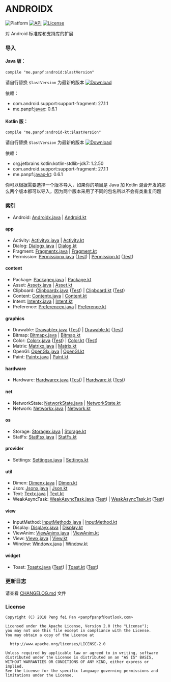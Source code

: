 # ANDROIDX

![Platform][platform_image]
[![API][min_api_image]][min_api_link]
[![License][license_image]][license_link]

对 Android 标准库和支持库的扩展

### 导入

#### Java 版：
```grovvy
compile "me.panpf:android:$lastVersion"
```

请自行替换 `$lastVersion` 为最新的版本 [![Download][VersionBadgeIcon]][VersionBadgeLink]

依赖：
* com.android.support:support-fragment: 27.1.1
* me.panpf:[javax][javax]: 0.6.1

#### Kotlin 版：

```grovvy
compile "me.panpf:android-kt:$lastVersion"
```

请自行替换 `$lastVersion` 为最新的版本 [![Download][KTVersionBadgeIcon]][KTVersionBadgeLink]

依赖：
* org.jetbrains.kotlin:kotlin-stdlib-jdk7: 1.2.50
* com.android.support:support-fragment: 27.1.1
* me.panpf:[javax-kt][javax]: 0.6.1

你可以根据需要选择一个版本导入，如果你的项目是 Java 加 Kotlin 混合开发的那么两个版本都可以导入，因为两个版本采用了不同的包名所以不会有类重复问题

### 索引

* Android: [Androidx.java] | [Android.kt]

#### app
* Activity: [Activityx.java] | [Activity.kt]
* Dialog: [Dialogx.java] | [Dialog.kt]
* Fragment: [Fragmentx.java] | [Fragment.kt]
* Permission: [Permissionx.java] ([Test][PermissionTest.java]) | [Permission.kt] ([Test][PermissionTest.kt])

#### content
* Package: [Packagex.java] | [Package.kt]
* Asset: [Assetx.java] | [Asset.kt]
* Clipboard: [Clipboardx.java] ([Test][ClipboardTest.java]) | [Clipboard.kt] ([Test][ClipboardTest.kt])
* Content: [Contentx.java] | [Content.kt]
* Intent: [Intentx.java] | [Intent.kt]
* Preference: [Preferencex.java] | [Preference.kt]

#### graphics
* Drawable: [Drawablex.java] ([Test][DrawableTest.java])  | [Drawable.kt] ([Test][DrawableTest.kt])
* Bitmap: [Bitmapx.java] | [Bitmap.kt]
* Color: [Colorx.java] ([Test][ColorTest.java]) | [Color.kt] ([Test][ColorTest.kt])
* Matrix: [Matrixx.java] | [Matrix.kt]
* OpenGl: [OpenGlx.java] | [OpenGl.kt]
* Paint: [Paintx.java] | [Paint.kt]

#### hardware
* Hardware: [Hardwarex.java] ([Test][HardwareTest.java]) | [Hardware.kt] ([Test][HardwareTest.kt])

#### net
* NetworkState: [NetworkState.java] | [NetworkState.kt]
* Network: [Networkx.java] | [Network.kt]

#### os
* Storage: [Storagex.java] | [Storage.kt]
* StatFs: [StatFsx.java] | [StatFs.kt]

#### provider
* Settings: [Settingsx.java] | [Settings.kt]

#### util
* Dimen: [Dimenx.java] | [Dimen.kt]
* Json: [Jsonx.java] | [Json.kt]
* Text: [Textx.java] | [Text.kt]
* WeakAsyncTask: [WeakAsyncTask.java] ([Test][WeakAsyncTaskTest.java]) | [WeakAsyncTask.kt] ([Test][WeakAsyncTaskTest.kt])

#### view
* InputMethod: [InputMethodx.java] | [InputMethod.kt]
* Display: [Displayx.java] | [Display.kt]
* ViewAnim: [ViewAnimx.java] | [ViewAnim.kt]
* View: [Viewx.java] | [View.kt]
* Window: [Windowx.java] | [Window.kt]

#### widget
* Toast: [Toastx.java] ([Test][ToastTest.java]) | [Toast.kt] ([Test][ToastTest.java])

### 更新日志

请查看 [CHANGELOG.md] 文件


### License
    Copyright (C) 2018 Peng fei Pan <panpfpanpf@outlook.com>

    Licensed under the Apache License, Version 2.0 (the "License");
    you may not use this file except in compliance with the License.
    You may obtain a copy of the License at

      http://www.apache.org/licenses/LICENSE-2.0

    Unless required by applicable law or agreed to in writing, software
    distributed under the License is distributed on an "AS IS" BASIS,
    WITHOUT WARRANTIES OR CONDITIONS OF ANY KIND, either express or implied.
    See the License for the specific language governing permissions and
    limitations under the License.

[platform_image]: https://img.shields.io/badge/Platform-Android-brightgreen.svg
[min_api_image]: https://img.shields.io/badge/API-14%2B-orange.svg
[min_api_link]: https://android-arsenal.com/api?level=14
[license_image]: https://img.shields.io/badge/License-Apache%202-blue.svg
[license_link]: https://www.apache.org/licenses/LICENSE-2.0
[VersionBadgeIcon]: https://api.bintray.com/packages/panpf/maven/androidx/images/download.svg
[VersionBadgeLink]:https://bintray.com/panpf/maven/androidx/_latestVersion
[KTVersionBadgeIcon]: https://api.bintray.com/packages/panpf/maven/androidx-kt/images/download.svg
[KTVersionBadgeLink]:https://bintray.com/panpf/maven/androidx-kt/_latestVersion
[CHANGELOG.md]: CHANGELOG.md
[javax]: https://github.com/panpf/javax

[Androidx.java]: https://github.com/panpf/androidx/blob/master/androidx/src/main/java/me/panpf/androidx/Androidx.java
[AndroidTest.java]: https://github.com/panpf/androidx/blob/master/androidx/src/androidTest/java/me/panpf/androidx/test/AndroidTest.java
[Android.kt]: https://github.com/panpf/androidx/blob/master/androidx-kt/src/main/java/me/panpf/androidxkt/Android.kt
[AndroidTest.kt]: https://github.com/panpf/androidx/blob/master/androidx-kt/src/androidTest/java/me/panpf/androidxkt/test/AndroidTest.kt

[Activityx.java]: https://github.com/panpf/androidx/blob/master/androidx/src/main/java/me/panpf/androidx/app/Activityx.java
[ActivityTest.java]: https://github.com/panpf/androidx/blob/master/androidx/src/androidTest/java/me/panpf/androidx/test/app/ActivityTest.java
[Activity.kt]: https://github.com/panpf/androidx/blob/master/androidx-kt/src/main/java/me/panpf/androidxkt/app/Activity.kt
[ActivityTest.kt]: https://github.com/panpf/androidx/blob/master/androidx-kt/src/androidTest/java/me/panpf/androidxkt/test/app/ActivityTest.kt

[Dialogx.java]: https://github.com/panpf/androidx/blob/master/androidx/src/main/java/me/panpf/androidx/app/Dialogx.java
[DialogTest.java]: https://github.com/panpf/androidx/blob/master/androidx/src/androidTest/java/me/panpf/androidx/test/app/DialogTest.java
[Dialog.kt]: https://github.com/panpf/androidx/blob/master/androidx-kt/src/main/java/me/panpf/androidxkt/app/Dialog.kt
[DialogTest.kt]: https://github.com/panpf/androidx/blob/master/androidx-kt/src/androidTest/java/me/panpf/androidxkt/test/app/DialogTest.kt

[Fragmentx.java]: https://github.com/panpf/androidx/blob/master/androidx/src/main/java/me/panpf/androidx/app/Fragmentx.java
[FragmentTest.java]: https://github.com/panpf/androidx/blob/master/androidx/src/androidTest/java/me/panpf/androidx/test/app/FragmentTest.java
[Fragment.kt]: https://github.com/panpf/androidx/blob/master/androidx-kt/src/main/java/me/panpf/androidxkt/app/Fragment.kt
[FragmentTest.kt]: https://github.com/panpf/androidx/blob/master/androidx-kt/src/androidTest/java/me/panpf/androidxkt/test/app/FragmentTest.kt

[Permissionx.java]: https://github.com/panpf/androidx/blob/master/androidx/src/main/java/me/panpf/androidx/app/Permissionx.java
[PermissionTest.java]: https://github.com/panpf/androidx/blob/master/androidx/src/androidTest/java/me/panpf/androidx/test/app/PermissionTest.java
[Permission.kt]: https://github.com/panpf/androidx/blob/master/androidx-kt/src/main/java/me/panpf/androidxkt/app/Permission.kt
[PermissionTest.kt]: https://github.com/panpf/androidx/blob/master/androidx-kt/src/androidTest/java/me/panpf/androidxkt/test/app/PermissionTest.kt

[Packagex.java]: https://github.com/panpf/androidx/blob/master/androidx/src/main/java/me/panpf/androidx/content/pm/Packagex.java
[PackageTest.java]: https://github.com/panpf/androidx/blob/master/androidx/src/androidTest/java/me/panpf/androidx/test/content/pm/PackageTest.java
[Package.kt]: https://github.com/panpf/androidx/blob/master/androidx-kt/src/main/java/me/panpf/androidxkt/content/pm/Package.kt
[PackageTest.kt]: https://github.com/panpf/androidx/blob/master/androidx-kt/src/androidTest/java/me/panpf/androidxkt/test/content/pm/PackageTest.kt

[Assetx.java]: https://github.com/panpf/androidx/blob/master/androidx/src/main/java/me/panpf/androidx/content/res/Assetx.java
[AssetTest.java]: https://github.com/panpf/androidx/blob/master/androidx/src/androidTest/java/me/panpf/androidx/test/content/res/AssetTest.java
[Asset.kt]: https://github.com/panpf/androidx/blob/master/androidx-kt/src/main/java/me/panpf/androidxkt/content/res/Asset.kt
[AssetTest.kt]: https://github.com/panpf/androidx/blob/master/androidx-kt/src/androidTest/java/me/panpf/androidxkt/test/content/res/AssetTest.kt

[Contentx.java]: https://github.com/panpf/androidx/blob/master/androidx/src/main/java/me/panpf/androidx/content/Contentx.java
[ContentTest.java]: https://github.com/panpf/androidx/blob/master/androidx/src/androidTest/java/me/panpf/androidx/test/content/ContentTest.java
[Content.kt]: https://github.com/panpf/androidx/blob/master/androidx-kt/src/main/java/me/panpf/androidxkt/content/Content.kt
[ContentTest.kt]: https://github.com/panpf/androidx/blob/master/androidx-kt/src/androidTest/java/me/panpf/androidxkt/test/content/ContentTest.kt

[Clipboardx.java]: https://github.com/panpf/androidx/blob/master/androidx/src/main/java/me/panpf/androidx/content/Clipboardx.java
[ClipboardTest.java]: https://github.com/panpf/androidx/blob/master/androidx/src/androidTest/java/me/panpf/androidx/test/content/ClipboardTest.java
[Clipboard.kt]: https://github.com/panpf/androidx/blob/master/androidx-kt/src/main/java/me/panpf/androidxkt/content/Clipboard.kt
[ClipboardTest.kt]: https://github.com/panpf/androidx/blob/master/androidx-kt/src/androidTest/java/me/panpf/androidxkt/test/content/ClipboardTest.kt

[Intentx.java]: https://github.com/panpf/androidx/blob/master/androidx/src/main/java/me/panpf/androidx/content/Intentx.java
[IntentTest.java]: https://github.com/panpf/androidx/blob/master/androidx/src/androidTest/java/me/panpf/androidx/test/content/IntentTest.java
[Intent.kt]: https://github.com/panpf/androidx/blob/master/androidx-kt/src/main/java/me/panpf/androidxkt/content/Intent.kt
[IntentTest.kt]: https://github.com/panpf/androidx/blob/master/androidx-kt/src/androidTest/java/me/panpf/androidxkt/test/content/IntentTest.kt

[Preferencex.java]: https://github.com/panpf/androidx/blob/master/androidx/src/main/java/me/panpf/androidx/content/Preferencex.java
[PreferenceTest.java]: https://github.com/panpf/androidx/blob/master/androidx/src/androidTest/java/me/panpf/androidx/test/content/PreferenceTest.java
[Preference.kt]: https://github.com/panpf/androidx/blob/master/androidx-kt/src/main/java/me/panpf/androidxkt/content/Preference.kt
[PreferenceTest.kt]: https://github.com/panpf/androidx/blob/master/androidx-kt/src/androidTest/java/me/panpf/androidxkt/test/content/PreferenceTest.kt

[Drawablex.java]: https://github.com/panpf/androidx/blob/master/androidx/src/main/java/me/panpf/androidx/graphics/drawable/Drawablex.java
[DrawableTest.java]: https://github.com/panpf/androidx/blob/master/androidx/src/androidTest/java/me/panpf/androidx/test/graphics/drawable/DrawableTest.java
[Drawable.kt]: https://github.com/panpf/androidx/blob/master/androidx-kt/src/main/java/me/panpf/androidxkt/graphics/drawable/Drawable.kt
[DrawableTest.kt]: https://github.com/panpf/androidx/blob/master/androidx-kt/src/androidTest/java/me/panpf/androidxkt/test/graphics/drawable/DrawableTest.kt

[Bitmapx.java]: https://github.com/panpf/androidx/blob/master/androidx/src/main/java/me/panpf/androidx/graphics/Bitmapx.java
[BitmapTest.java]: https://github.com/panpf/androidx/blob/master/androidx/src/androidTest/java/me/panpf/androidx/test/graphics/BitmapTest.java
[Bitmap.kt]: https://github.com/panpf/androidx/blob/master/androidx-kt/src/main/java/me/panpf/androidxkt/graphics/Bitmap.kt
[BitmapTest.kt]: https://github.com/panpf/androidx/blob/master/androidx-kt/src/androidTest/java/me/panpf/androidxkt/test/graphics/BitmapTest.kt

[Colorx.java]: https://github.com/panpf/androidx/blob/master/androidx/src/main/java/me/panpf/androidx/graphics/Colorx.java
[ColorTest.java]: https://github.com/panpf/androidx/blob/master/androidx/src/androidTest/java/me/panpf/androidx/test/graphics/ColorTest.java
[Color.kt]: https://github.com/panpf/androidx/blob/master/androidx-kt/src/main/java/me/panpf/androidxkt/graphics/Color.kt
[ColorTest.kt]: https://github.com/panpf/androidx/blob/master/androidx-kt/src/androidTest/java/me/panpf/androidxkt/test/graphics/ColorTest.kt

[Matrixx.java]: https://github.com/panpf/androidx/blob/master/androidx/src/main/java/me/panpf/androidx/graphics/Matrixx.java
[MatrixTest.java]: https://github.com/panpf/androidx/blob/master/androidx/src/androidTest/java/me/panpf/androidx/test/graphics/MatrixTest.java
[Matrix.kt]: https://github.com/panpf/androidx/blob/master/androidx-kt/src/main/java/me/panpf/androidxkt/graphics/Matrix.kt
[MatrixTest.kt]: https://github.com/panpf/androidx/blob/master/androidx-kt/src/androidTest/java/me/panpf/androidxkt/test/graphics/MatrixTest.kt

[OpenGlx.java]: https://github.com/panpf/androidx/blob/master/androidx/src/main/java/me/panpf/androidx/graphics/OpenGlx.java
[OpenGlTest.java]: https://github.com/panpf/androidx/blob/master/androidx/src/androidTest/java/me/panpf/androidx/test/graphics/OpenGlTest.java
[OpenGl.kt]: https://github.com/panpf/androidx/blob/master/androidx-kt/src/main/java/me/panpf/androidxkt/graphics/OpenGl.kt
[OpenGlTest.kt]: https://github.com/panpf/androidx/blob/master/androidx-kt/src/androidTest/java/me/panpf/androidxkt/test/graphics/OpenGlTest.kt

[Paintx.java]: https://github.com/panpf/androidx/blob/master/androidx/src/main/java/me/panpf/androidx/graphics/Paintx.java
[PaintTest.java]: https://github.com/panpf/androidx/blob/master/androidx/src/androidTest/java/me/panpf/androidx/test/graphics/PaintTest.java
[Paint.kt]: https://github.com/panpf/androidx/blob/master/androidx-kt/src/main/java/me/panpf/androidxkt/graphics/Paint.kt
[PaintTest.kt]: https://github.com/panpf/androidx/blob/master/androidx-kt/src/androidTest/java/me/panpf/androidxkt/test/graphics/PaintTest.kt

[Hardwarex.java]: https://github.com/panpf/androidx/blob/master/androidx/src/main/java/me/panpf/androidx/hardware/Hardwarex.java
[HardwareTest.java]: https://github.com/panpf/androidx/blob/master/androidx/src/androidTest/java/me/panpf/androidx/test/hardware/HardwareTest.java
[Hardware.kt]: https://github.com/panpf/androidx/blob/master/androidx-kt/src/main/java/me/panpf/androidxkt/hardware/Hardware.kt
[HardwareTest.kt]: https://github.com/panpf/androidx/blob/master/androidx-kt/src/androidTest/java/me/panpf/androidxkt/test/hardware/HardwareTest.kt

[NetworkState.java]: https://github.com/panpf/androidx/blob/master/androidx/src/main/java/me/panpf/androidx/net/NetworkState.java
[NetworkStateTest.java]: https://github.com/panpf/androidx/blob/master/androidx/src/androidTest/java/me/panpf/androidx/test/net/NetworkStateTest.java
[NetworkState.kt]: https://github.com/panpf/androidx/blob/master/androidx-kt/src/main/java/me/panpf/androidxkt/net/NetworkState.kt
[NetworkStateTest.kt]: https://github.com/panpf/androidx/blob/master/androidx-kt/src/androidTest/java/me/panpf/androidxkt/test/net/NetworkStateTest.kt

[Networkx.java]: https://github.com/panpf/androidx/blob/master/androidx/src/main/java/me/panpf/androidx/net/Networkx.java
[NetworkTest.java]: https://github.com/panpf/androidx/blob/master/androidx/src/androidTest/java/me/panpf/androidx/test/net/NetworkTest.java
[Network.kt]: https://github.com/panpf/androidx/blob/master/androidx-kt/src/main/java/me/panpf/androidxkt/net/Network.kt
[NetworkTest.kt]: https://github.com/panpf/androidx/blob/master/androidx-kt/src/androidTest/java/me/panpf/androidxkt/test/net/NetworkTest.kt

[Storagex.java]: https://github.com/panpf/androidx/blob/master/androidx/src/main/java/me/panpf/androidx/os/storage/Storagex.java
[StorageTest.java]: https://github.com/panpf/androidx/blob/master/androidx/src/androidTest/java/me/panpf/androidx/test/os/storage/StorageTest.java
[Storage.kt]: https://github.com/panpf/androidx/blob/master/androidx-kt/src/main/java/me/panpf/androidxkt/os/storage/Storage.kt
[StorageTest.kt]: https://github.com/panpf/androidx/blob/master/androidx-kt/src/androidTest/java/me/panpf/androidxkt/test/os/storage/StorageTest.kt

[StatFsx.java]: https://github.com/panpf/androidx/blob/master/androidx/src/main/java/me/panpf/androidx/os/StatFsx.java
[StatFsTest.java]: https://github.com/panpf/androidx/blob/master/androidx/src/androidTest/java/me/panpf/androidx/test/os/StatFsTest.java
[StatFs.kt]: https://github.com/panpf/androidx/blob/master/androidx-kt/src/main/java/me/panpf/androidxkt/os/StatFs.kt
[StatFsTest.kt]: https://github.com/panpf/androidx/blob/master/androidx-kt/src/androidTest/java/me/panpf/androidxkt/test/os/StatFsTest.kt

[Settingsx.java]: https://github.com/panpf/androidx/blob/master/androidx/src/main/java/me/panpf/androidx/provider/Settingsx.java
[SettingsTest.java]: https://github.com/panpf/androidx/blob/master/androidx/src/androidTest/java/me/panpf/androidx/test/provider/SettingsTest.java
[Settings.kt]: https://github.com/panpf/androidx/blob/master/androidx-kt/src/main/java/me/panpf/androidxkt/provider/Settings.kt
[SettingsTest.kt]: https://github.com/panpf/androidx/blob/master/androidx-kt/src/androidTest/java/me/panpf/androidxkt/test/provider/SettingsTest.kt

[Dimenx.java]: https://github.com/panpf/androidx/blob/master/androidx/src/main/java/me/panpf/androidx/util/Dimenx.java
[DimenTest.java]: https://github.com/panpf/androidx/blob/master/androidx/src/androidTest/java/me/panpf/androidx/test/util/DimenTest.java
[Dimen.kt]: https://github.com/panpf/androidx/blob/master/androidx-kt/src/main/java/me/panpf/androidxkt/util/Dimen.kt
[DimenTest.kt]: https://github.com/panpf/androidx/blob/master/androidx-kt/src/androidTest/java/me/panpf/androidxkt/test/util/DimenTest.kt

[Jsonx.java]: https://github.com/panpf/androidx/blob/master/androidx/src/main/java/me/panpf/androidx/util/Jsonx.java
[JsonTest.java]: https://github.com/panpf/androidx/blob/master/androidx/src/androidTest/java/me/panpf/androidx/test/util/JsonTest.java
[Json.kt]: https://github.com/panpf/androidx/blob/master/androidx-kt/src/main/java/me/panpf/androidxkt/util/Json.kt
[JsonTest.kt]: https://github.com/panpf/androidx/blob/master/androidx-kt/src/androidTest/java/me/panpf/androidxkt/test/util/JsonTest.kt

[Textx.java]: https://github.com/panpf/androidx/blob/master/androidx/src/main/java/me/panpf/androidx/util/Textx.java
[TextTest.java]: https://github.com/panpf/androidx/blob/master/androidx/src/androidTest/java/me/panpf/androidx/test/util/TextTest.java
[Text.kt]: https://github.com/panpf/androidx/blob/master/androidx-kt/src/main/java/me/panpf/androidxkt/util/Text.kt
[TextTest.kt]: https://github.com/panpf/androidx/blob/master/androidx-kt/src/androidTest/java/me/panpf/androidxkt/test/util/TextTest.kt

[InputMethodx.java]: https://github.com/panpf/androidx/blob/master/androidx/src/main/java/me/panpf/androidx/view/inputmethod/InputMethodx.java
[InputMethodTest.java]: https://github.com/panpf/androidx/blob/master/androidx/src/androidTest/java/me/panpf/androidx/test/view/inputmethod/InputMethodTest.java
[InputMethod.kt]: https://github.com/panpf/androidx/blob/master/androidx-kt/src/main/java/me/panpf/androidxkt/view/inputmethod/InputMethod.kt
[InputMethodTest.kt]: https://github.com/panpf/androidx/blob/master/androidx-kt/src/androidTest/java/me/panpf/androidxkt/test/view/inputmethod/InputMethodTest.kt

[Displayx.java]: https://github.com/panpf/androidx/blob/master/androidx/src/main/java/me/panpf/androidx/view/Displayx.java
[DisplayTest.java]: https://github.com/panpf/androidx/blob/master/androidx/src/androidTest/java/me/panpf/androidx/test/view/DisplayTest.java
[Display.kt]: https://github.com/panpf/androidx/blob/master/androidx-kt/src/main/java/me/panpf/androidxkt/view/Display.kt
[DisplayTest.kt]: https://github.com/panpf/androidx/blob/master/androidx-kt/src/androidTest/java/me/panpf/androidxkt/test/view/DisplayTest.kt

[ViewAnimx.java]: https://github.com/panpf/androidx/blob/master/androidx/src/main/java/me/panpf/androidx/view/ViewAnimx.java
[ViewAnimTest.java]: https://github.com/panpf/androidx/blob/master/androidx/src/androidTest/java/me/panpf/androidx/test/view/ViewAnimTest.java
[ViewAnim.kt]: https://github.com/panpf/androidx/blob/master/androidx-kt/src/main/java/me/panpf/androidxkt/view/ViewAnim.kt
[ViewAnimTest.kt]: https://github.com/panpf/androidx/blob/master/androidx-kt/src/androidTest/java/me/panpf/androidxkt/test/view/ViewAnimTest.kt

[Viewx.java]: https://github.com/panpf/androidx/blob/master/androidx/src/main/java/me/panpf/androidx/view/Viewx.java
[ViewTest.java]: https://github.com/panpf/androidx/blob/master/androidx/src/androidTest/java/me/panpf/androidx/test/view/ViewTest.java
[View.kt]: https://github.com/panpf/androidx/blob/master/androidx-kt/src/main/java/me/panpf/androidxkt/view/View.kt
[ViewTest.kt]: https://github.com/panpf/androidx/blob/master/androidx-kt/src/androidTest/java/me/panpf/androidxkt/test/view/ViewTest.kt

[Windowx.java]: https://github.com/panpf/androidx/blob/master/androidx/src/main/java/me/panpf/androidx/view/Windowx.java
[WindowTest.java]: https://github.com/panpf/androidx/blob/master/androidx/src/androidTest/java/me/panpf/androidx/test/view/WindowTest.java
[Window.kt]: https://github.com/panpf/androidx/blob/master/androidx-kt/src/main/java/me/panpf/androidxkt/view/Window.kt
[WindowTest.kt]: https://github.com/panpf/androidx/blob/master/androidx-kt/src/androidTest/java/me/panpf/androidxkt/test/view/WindowTest.kt

[Toastx.java]: https://github.com/panpf/androidx/blob/master/androidx/src/main/java/me/panpf/androidx/widget/Toastx.java
[ToastTest.java]: https://github.com/panpf/androidx/blob/master/androidx/src/androidTest/java/me/panpf/androidx/test/widget/ToastTest.java
[Toast.kt]: https://github.com/panpf/androidx/blob/master/androidx-kt/src/main/java/me/panpf/androidxkt/widget/Toast.kt
[ToastTest.kt]: https://github.com/panpf/androidx/blob/master/androidx-kt/src/androidTest/java/me/panpf/androidxkt/test/widget/ToastTest.kt

[WeakAsyncTask.java]: https://github.com/panpf/androidx/blob/master/androidx/src/main/java/me/panpf/androidx/util/WeakAsyncTask.java
[WeakAsyncTaskTest.java]: https://github.com/panpf/androidx/blob/master/androidx/src/androidTest/java/me/panpf/androidx/test/util/WeakAsyncTaskTest.java
[WeakAsyncTask.kt]: https://github.com/panpf/androidx/blob/master/androidx-kt/src/main/java/me/panpf/androidxkt/util/WeakAsyncTask.kt
[WeakAsyncTaskTest.kt]: https://github.com/panpf/androidx/blob/master/androidx-kt/src/androidTest/java/me/panpf/androidxkt/test/util/WeakAsyncTaskTest.kt



